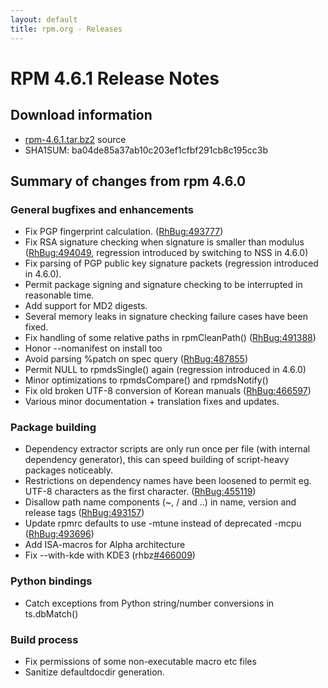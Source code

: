 ```yaml
---
layout: default
title: rpm.org - Releases
---
```


# RPM 4.6.1 Release Notes



## Download information
 * [rpm-4.6.1.tar.bz2](http://archive.rpm.org/releases/rpm-4.6.x/rpm-4.6.1.tar.bz2) source
 * SHA1SUM: ba04de85a37ab10c203ef1cfbf291cb8c195cc3b

## Summary of changes from rpm 4.6.0

### General bugfixes and enhancements
 * Fix PGP fingerprint calculation. ([RhBug:493777](https://bugzilla.redhat.com/show_bug.cgi?id=493777)) 
 * Fix RSA signature checking when signature is smaller than modulus ([RhBug:494049](https://bugzilla.redhat.com/show_bug.cgi?id=494049), regression introduced by switching to NSS in 4.6.0)
 * Fix parsing of PGP public key signature packets (regression introduced in 4.6.0).
 * Permit package signing and signature checking to be interrupted in reasonable time. 
 * Add support for MD2 digests.
 * Several memory leaks in signature checking failure cases have been fixed.
 * Fix handling of some relative paths in rpmCleanPath() ([RhBug:491388](https://bugzilla.redhat.com/show_bug.cgi?id=491388)) 
 * Honor --nomanifest on install too
 * Avoid parsing %patch on spec query ([RhBug:487855](https://bugzilla.redhat.com/show_bug.cgi?id=487855))
 * Permit NULL to rpmdsSingle() again (regression introduced in 4.6.0)
 * Minor optimizations to rpmdsCompare() and rpmdsNotify()
 * Fix old broken UTF-8 conversion of Korean manuals ([RhBug:466597](https://bugzilla.redhat.com/show_bug.cgi?id=466597))
 * Various minor documentation + translation fixes and updates.

### Package building
 * Dependency extractor scripts are only run once per file (with internal dependency generator), this can speed building of script-heavy packages noticeably. 
 * Restrictions on dependency names have been loosened to permit eg. UTF-8 characters as the first character. ([RhBug:455119](https://bugzilla.redhat.com/show_bug.cgi?id=455119))
 * Disallow path name components (~, / and ..) in name, version and release tags ([RhBug:493157](https://bugzilla.redhat.com/show_bug.cgi?id=493157)) 
 * Update rpmrc defaults to use -mtune instead of deprecated -mcpu ([RhBug:493696](https://bugzilla.redhat.com/show_bug.cgi?id=493696)) 
 * Add ISA-macros for Alpha architecture
 * Fix --with-kde with KDE3 (rhbz[#466009](http://rpm.org/ticket/466009))

### Python bindings
 * Catch exceptions from Python string/number conversions in ts.dbMatch()

### Build process
 * Fix permissions of some non-executable macro etc files
 * Sanitize defaultdocdir generation.